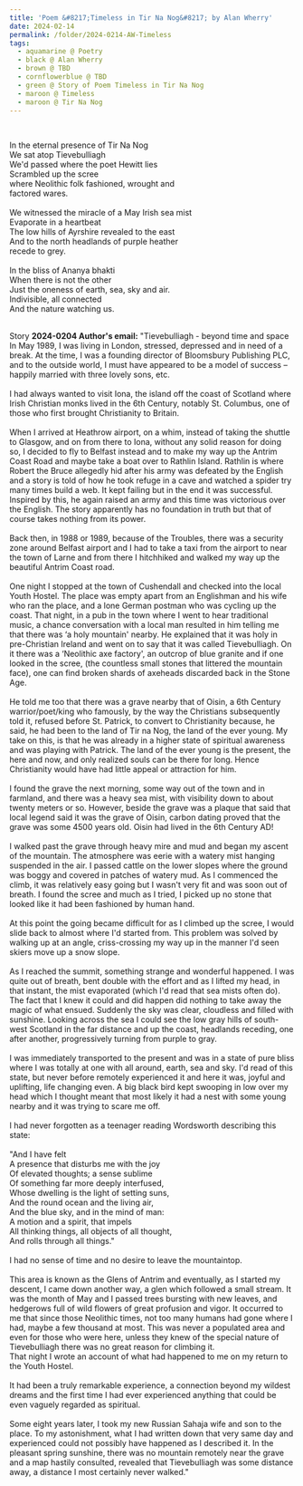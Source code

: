 ```yaml
---
title: 'Poem &#8217;Timeless in Tir Na Nog&#8217; by Alan Wherry'
date: 2024-02-14
permalink: /folder/2024-0214-AW-Timeless
tags:
  - aquamarine @ Poetry
  - black @ Alan Wherry
  - brown @ TBD
  - cornflowerblue @ TBD
  - green @ Story of Poem Timeless in Tir Na Nog
  - maroon @ Timeless
  - maroon @ Tir Na Nog
---
```


<br>

<p>
In the eternal presence of Tir Na Nog<br>
We sat atop Tievebulliagh<br>
We'd passed where the poet Hewitt lies<br>
Scrambled up the scree<br>
where Neolithic folk fashioned, wrought and<br>
factored wares.<br>
<br>
We witnessed the miracle of a May Irish sea mist<br>
Evaporate in a heartbeat<br>
The low hills of Ayrshire revealed to the east<br>
And to the north headlands of purple heather<br>
recede to grey.<br>
<br>
In the bliss of Ananya bhakti<br>
When there is not the other<br>
Just the oneness of earth, sea, sky and air.<br>
Indivisible, all connected<br>
And the nature watching us.<br>
</p>

<br>

<wave-list>
<list-title color="DarkSeaGreen" width="40">Story</list-title>
  <list-item color="BlanchedAlmond"  width="280"><b>2024-0204 Author's email:</b> "Tievebulliagh - beyond time and space<br>
In May 1989, I was living in London, stressed, depressed and in need of a break. At the time, I was a founding director of Bloomsbury Publishing PLC, and to the outside world, I must have appeared to be a model of success – happily married with three lovely sons, etc.<br>
<br>
I had always wanted to visit Iona, the island off the coast of Scotland where Irish Christian monks lived in the 6th Century, notably St. Columbus, one of those who first brought Christianity to Britain.<br>
<br>
When I arrived at Heathrow airport, on a whim, instead of taking the shuttle to Glasgow, and on from there to Iona, without any solid reason for doing so, I decided to fly to Belfast instead and to make my way up the Antrim Coast Road and maybe take a boat over to Rathlin Island. Rathlin is where Robert the Bruce allegedly hid after his army was defeated by the English and a story is told of how he took refuge in a cave and watched a spider try many times build a web. It kept failing but in the end it was successful. Inspired by this, he again raised an army and this time was victorious over the English. The story apparently has no foundation in truth but that of course takes nothing from its power.<br>
<br>
Back then, in 1988 or 1989, because of the Troubles, there was a security zone around Belfast airport and I had to take a taxi from the airport to near the town of Larne and from there I hitchhiked and walked my way up the beautiful Antrim Coast road.<br>
<br>
One night I stopped at the town of Cushendall and checked into the local Youth Hostel. The place was empty apart from an Englishman and his wife who ran the place, and a lone German postman who was cycling up the coast. That night, in a pub in the town where I went to hear traditional music, a chance conversation with a local man resulted in him telling me that there was ‘a holy mountain' nearby. He explained that it was holy in pre-Christian Ireland and went on to say that it was called Tievebulliagh. On it there was a ‘Neolithic axe factory', an outcrop of blue granite and if one looked in the scree, (the countless small stones that littered the mountain face), one can find broken shards of axeheads discarded back in the Stone Age.<br>
<br>
He told me too that there was a grave nearby that of Oisin, a 6th Century warrior/poet/king who famously, by the way the Christians subsequently told it, refused before St. Patrick, to convert to Christianity because, he said, he had been to the land of Tir na Nog, the land of the ever young. My take on this, is that he was already in a higher state of spiritual awareness and was playing with Patrick. The land of the ever young is the present, the here and now, and only realized souls can be there for long. Hence Christianity would have had little appeal or attraction for him.<br>
<br>
I found the grave the next morning, some way out of the town and in farmland, and there was a heavy sea mist, with visibility down to about twenty meters or so. However, beside the grave was a plaque that said that local legend said it was the grave of Oisin, carbon dating proved that the grave was some 4500 years old. Oisin had lived in the 6th Century AD!<br>
<br>
I walked past the grave through heavy mire and mud and began my ascent of the mountain. The atmosphere was eerie with a watery mist hanging suspended in the air. I passed cattle on the lower slopes where the ground was boggy and covered in patches of watery mud. As I commenced the climb, it was relatively easy going but I wasn't very fit and was soon out of breath. I found the scree and much as I tried, I picked up no stone that looked like it had been fashioned by human hand.<br>
<br>
At this point the going became difficult for as I climbed up the scree, I would slide back to almost where I'd started from. This problem was solved by walking up at an angle, criss-crossing my way up in the manner I'd seen skiers move up a snow slope.<br>
<br>
As I reached the summit, something strange and wonderful happened. I was quite out of breath, bent double with the effort and as I lifted my head, in that instant, the mist evaporated (which I'd read that sea mists often do). The fact that I knew it could and did happen did nothing to take away the magic of what ensued. Suddenly the sky was clear, cloudless and filled with sunshine. Looking across the sea I could see the low gray hills of south-west Scotland in the far distance and up the coast, headlands receding, one after another, progressively turning from purple to gray.<br>
<br>
I was immediately transported to the present and was in a state of pure bliss where I was totally at one with all around, earth, sea and sky. I'd read of this state, but never before remotely experienced it and here it was, joyful and uplifting, life changing even. A big black bird kept swooping in low over my head which I thought meant that most likely it had a nest with some young nearby and it was trying to scare me off.<br>
<br>
I had never forgotten as a teenager reading Wordsworth describing this state:<br>
<br>
"And I have felt<br>
A presence that disturbs me with the joy<br>
Of elevated thoughts; a sense sublime<br>
Of something far more deeply interfused,<br>
Whose dwelling is the light of setting suns,<br>
And the round ocean and the living air,<br>
And the blue sky, and in the mind of man:<br>
A motion and a spirit, that impels<br>
All thinking things, all objects of all thought,<br>
And rolls through all things."<br>
<br>
I had no sense of time and no desire to leave the mountaintop.<br>
<br>
This area is known as the Glens of Antrim and eventually, as I started my descent, I came down another way, a glen which followed a small stream. It was the month of May and I passed trees bursting with new leaves, and hedgerows full of wild flowers of great profusion and vigor. It occurred to me that since those Neolithic times, not too many humans had gone where I had, maybe a few thousand at most. This was never a populated area and even for those who were here, unless they knew of the special nature of Tievebulliagh there was no great reason for climbing it.<br>
That night I wrote an account of what had happened to me on my return to the Youth Hostel.<br>
<br>
It had been a truly remarkable experience, a connection beyond my wildest dreams and the first time I had ever experienced anything that could be even vaguely regarded as spiritual.<br>
<br>
Some eight years later, I took my new Russian Sahaja wife and son to the place. To my astonishment, what I had written down that very same day and experienced could not possibly have happened as I described it. In the pleasant spring sunshine, there was no mountain remotely near the grave and a map hastily consulted, revealed that Tievebulliagh was some distance away, a distance I most certainly never walked."</list-item>
</wave-list>